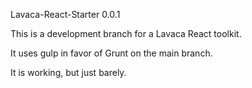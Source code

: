 Lavaca-React-Starter 0.0.1

This is a development branch for a Lavaca React toolkit. 

It uses gulp in favor of Grunt on the main branch.

It is working, but just barely.